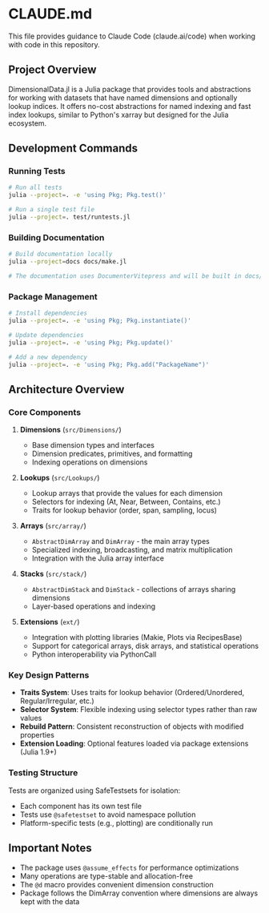 # CLAUDE.md

This file provides guidance to Claude Code (claude.ai/code) when working with code in this repository.

## Project Overview

DimensionalData.jl is a Julia package that provides tools and abstractions for working with datasets that have named dimensions and optionally lookup indices. It offers no-cost abstractions for named indexing and fast index lookups, similar to Python's xarray but designed for the Julia ecosystem.

## Development Commands

### Running Tests
```bash
# Run all tests
julia --project=. -e 'using Pkg; Pkg.test()'

# Run a single test file
julia --project=. test/runtests.jl
```

### Building Documentation
```bash
# Build documentation locally
julia --project=docs docs/make.jl

# The documentation uses DocumenterVitepress and will be built in docs/build/
```

### Package Management
```bash
# Install dependencies
julia --project=. -e 'using Pkg; Pkg.instantiate()'

# Update dependencies
julia --project=. -e 'using Pkg; Pkg.update()'

# Add a new dependency
julia --project=. -e 'using Pkg; Pkg.add("PackageName")'
```

## Architecture Overview

### Core Components

1. **Dimensions** (`src/Dimensions/`)
   - Base dimension types and interfaces
   - Dimension predicates, primitives, and formatting
   - Indexing operations on dimensions

2. **Lookups** (`src/Lookups/`)
   - Lookup arrays that provide the values for each dimension
   - Selectors for indexing (At, Near, Between, Contains, etc.)
   - Traits for lookup behavior (order, span, sampling, locus)

3. **Arrays** (`src/array/`)
   - `AbstractDimArray` and `DimArray` - the main array types
   - Specialized indexing, broadcasting, and matrix multiplication
   - Integration with the Julia array interface

4. **Stacks** (`src/stack/`)
   - `AbstractDimStack` and `DimStack` - collections of arrays sharing dimensions
   - Layer-based operations and indexing

5. **Extensions** (`ext/`)
   - Integration with plotting libraries (Makie, Plots via RecipesBase)
   - Support for categorical arrays, disk arrays, and statistical operations
   - Python interoperability via PythonCall

### Key Design Patterns

- **Traits System**: Uses traits for lookup behavior (Ordered/Unordered, Regular/Irregular, etc.)
- **Selector System**: Flexible indexing using selector types rather than raw values
- **Rebuild Pattern**: Consistent reconstruction of objects with modified properties
- **Extension Loading**: Optional features loaded via package extensions (Julia 1.9+)

### Testing Structure

Tests are organized using SafeTestsets for isolation:
- Each component has its own test file
- Tests use `@safetestset` to avoid namespace pollution
- Platform-specific tests (e.g., plotting) are conditionally run

## Important Notes

- The package uses `@assume_effects` for performance optimizations
- Many operations are type-stable and allocation-free
- The `@d` macro provides convenient dimension construction
- Package follows the DimArray convention where dimensions are always kept with the data